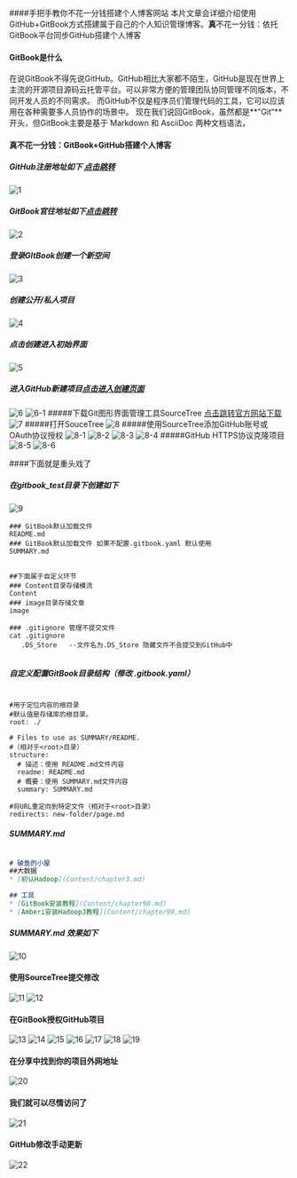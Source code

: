 ####手把手教你不花一分钱搭建个人博客网站
本片文章会详细介绍使用GitHub+GitBook方式搭建属于自己的个人知识管理博客。**真**不花一分钱：依托GitBook平台同步GitHub搭建个人博客
#### GitBook是什么
  在说GitBook不得先说GitHub。GitHub相比大家都不陌生，GitHub是现在世界上主流的开源项目源码云托管平台。可以非常方便的管理团队协同管理不同版本，不同开发人员的不同需求。
  而GitHub不仅是程序员们管理代码的工具，它可以应该用在各种需要多人员协作的场景中。
现在我们说回GitBook，虽然都是**”Git“**开头，但GitBook主要是基于 Markdown 和 AsciiDoc 两种文档语法，

#### 真不花一分钱：GitBook+GitHub搭建个人博客
##### GitHub注册地址如下 [点击跳转](https://github.com/join?ref_cta=Sign+up&ref_loc=header+logged+out&ref_page=%2F&source=header-home)
![1](../image/98/1.jpg)
##### GitBook官往地址如下[点击跳转](https://app.gitbook.com/join)
![2](../image/98/2.jpg)
##### 登录GItBook创建一个新空间
![3](../image/98/3.jpg)
##### 创建公开/私人项目
![4](../image/98/4.jpg)
##### 点击创建进入初始界面
![5](../image/98/5.jpg)
##### 进入GitHub新建项目[点击进入创建页面](https://github.com/new)
![6](../image/98/6.jpg)
![6-1](../image/98/6-1.jpg)
#####下载Git图形界面管理工具SourceTree [点击跳转官方网站下载](https://www.sourcetreeapp.com/)
![7](../image/98/7.jpg)
#####打开SouceTree
![8](../image/98/8.jpg)
#####使用SourceTree添加GitHub账号或OAuth协议授权
![8-1](../image/98/8-1.jpg)
![8-2](../image/98/8-2.jpg)
![8-3](../image/98/8-3.jpg)
![8-4](../image/98/8-4.jpg)
#####GitHub HTTPS协议克隆项目
![8-5](../image/98/8-5.jpg)
![8-6](../image/98/8-6.jpg)

####下面就是重头戏了
##### 在gitbook_test目录下创建如下
![9](../image/98/9.jpg)
```shell
### GitBook默认加载文件
README.md      
### GitBook默认加载文件 如果不配置.gitbook.yaml 默认使用
SUMMARY.md     


##下面属于自定义环节
### Content目录存储模流
Content
### image目录存储文章
image

### .gitignore 管理不提交文件
cat .gitignore  
   .DS_Store   --文件名为.DS_Store 隐藏文件不会提交到GitHub中
   

```

##### 自定义配置GitBook目录结构（修改 .gitbook.yaml）
```shell

#用于定位内容的根目录
#默认值是存储库的根目录。
root: ./
 
# Files to use as SUMMARY/README.
#（相对于<root>目录）
structure:
  # 描述：使用 README.md文件内容
  readme: README.md
  # 概要：使用 SUMMARY.md文件内容
  summary: SUMMARY.md
 
#将URL重定向到特定文件（相对于<root>目录）
redirects: new-folder/page.md
```
##### SUMMARY.md

```markdown

# 破鱼的小屋
##大数据
* [初认Hadoop](Content/chapter3.md)

## 工具
* [GitBook安装教程](Content/chapter98.md)
* [Amberi安装HadoopJ教程](Content/chapter99.md)

```
##### SUMMARY.md 效果如下
![10](../image/98/10.jpg)
#### 使用SourceTree提交修改
![11](../image/98/11.jpg)
![12](../image/98/12.jpg)
#### 在GitBook授权GitHub项目
![13](../image/98/13.jpg)
![14](../image/98/14.jpg)
![15](../image/98/15.jpg)
![16](../image/98/16.jpg)
![17](../image/98/17.jpg)
![18](../image/98/18.jpg)
![19](../image/98/19.jpg)
#### 在分享中找到你的项目外网地址
![20](../image/98/20.jpg)
#### 我们就可以尽情访问了
![21](../image/98/21.jpg)

#### GitHub修改手动更新
![22](../image/98/22.jpg)






